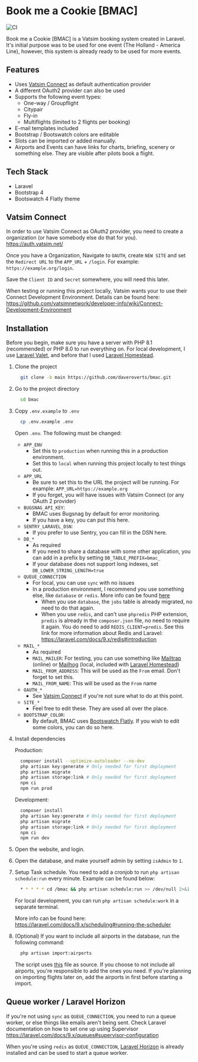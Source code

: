 
# Book me a Cookie [BMAC]

![CI](https://github.com/daveroverts/bmac/workflows/CI/badge.svg)

Book me a Cookie [BMAC] is a Vatsim booking system created in Laravel.
It's initial purpose was to be used for one event (The Holland - America Line),
however, this system is already ready to be used for more events.

## Features

- Uses [Vatsim Connect](https://vatsimnetwork.github.io/documentation/connect) as
  default authentication provider
- A different OAuth2 provider can also be used
- Supports the following event types:
  - One-way / Groupflight
  - Citypair
  - Fly-in
  - Multiflights (limited to 2 flights per booking)
- E-mail templates included
- Bootstrap / Bootswatch colors are editable
- Slots can be imported or added manually.
- Airports and Events can have links for charts, briefing, scenery or something else.
  They are visible after pilots book a flight.

## Tech Stack

- Laravel
- Bootstrap 4
- Bootswatch 4 Flatly theme

## Vatsim Connect

In order to use Vatsim Connect as OAuth2 provider, you need to create a
organization (or have somebody else do that for you). <https://auth.vatsim.net/>

Once you have a Organization, Navigate to `OAUTH`,
create `NEW SITE` and set the `Redirect URL` to the `APP_URL` + `/login`.
For example: `https://example.org/login`.

Save the `Client ID` and `Secret` somewhere, you will need this later.

When testing or running this project locally, Vatsim wants your to use their
Connect Development Environment. Details can be found here: <https://github.com/vatsimnetwork/developer-info/wiki/Connect-Development-Environment>

## Installation

Before you begin, make sure you have a server with PHP 8.1 (recommended) or
PHP 8.0 to run everything on. For local development,
I use [Laravel Valet](https://laravel.com/docs/9.x/valet),
and before that I used [Laravel Homestead](https://laravel.com/docs/9.x/homestead).

1. Clone the project

   ```bash
     git clone -b main https://github.com/daveroverts/bmac.git
   ```

2. Go to the project directory

   ```bash
     cd bmac
   ```

3. Copy `.env.example` to `.env`

   ```bash
     cp .env.example .env
   ```

   Open `.env`. The following must be changed:

   - `APP_ENV`
     - Set this to `production` when running this in a production environment.
     - Set this to `local` when running this project locally to test things out.
   - `APP_URL`
     - Be sure to set this to the URL the project will be running. For example: ``APP_URL=https://example.org``
     - If you forget, you will have issues with Vatsim Connect (or any OAuth 2 provider)
   - `BUGSNAG_API_KEY`:
     - BMAC uses Bugsnag by default for error monitoring.
     - If you have a key, you can put this here.
   - `SENTRY_LARAVEL_DSN`:
     - If you prefer to use Sentry, you can fill in the DSN here.
   - `DB_*`
     - As required
     - If you need to share a database with some other application,
     you can add in a prefix by setting `DB_TABLE_PREFIX=bmac_`
     - If your database does not support long indexes, set `DB_LOWER_STRING_LENGTH=true`
   - `QUEUE_CONNECTION`
     - For local, you can use `sync` with no issues
     - In a production environment, I recommend you use something else,
     like `database` or `redis`. More info can be found [here](https://laravel.com/docs/9.x/queues)
       - When you use `database`, the `jobs` table is already migrated,
       no need to do that again.
       - When you use `redis`, and can't use `phpredis` PHP extension,
       `predis` is already in the `composer.json` file,
       no need to require it again. You do need to add `REDIS_CLIENT=predis`.
       See this link for more information about Redis and Laravel: <https://laravel.com/docs/9.x/redis#introduction>
   - `MAIL_*`
     - As required
     - `MAIL_MAILER`: For testing, you can use something like
     [Mailtrap](https://mailtrap.io/) (online) or
     [Mailhog](https://github.com/mailhog/MailHog)
     (local, included with [Laravel Homestead](https://laravel.com/docs/9.x/homestead))
     - `MAIL_FROM_ADDRESS`: This will be used as the `From` email.
     Don't forget to set this.
     - `MAIL_FROM_NAME`: This will be used as the `From` name
   - `OAUTH_*`
     - See [Vatsim Connect](#vatsim-connect) if you're not sure what to do
     at this point.
   - `SITE_*`
     - Feel free to edit these. They are used all over the place.
   - `BOOTSTRAP_COLOR`:
     - By default, BMAC uses [Bootswatch Flatly](https://bootswatch.com/flatly/).
     If you wish to edit some colors, you can do so here.

4. Install dependencies

   Production:

   ```bash
     composer install --optimize-autoloader --no-dev
     php artisan key:generate # Only needed for first deployment
     php artisan migrate
     php artisan storage:link # Only needed for first deployment
     npm ci
     npm run prod
   ```

   Development:

   ```bash
     composer install
     php artisan key:generate # Only needed for first deployment
     php artisan migrate
     php artisan storage:link # Only needed for first deployment
     npm ci
     npm run dev
   ```

5. Open the website, and login.

6. Open the database, and make yourself admin by setting `isAdmin` to `1`.

7. Setup Task schedule. You need to add a cronjob to run
   `php artisan schedule:run` every minute. Example can be found below:

    ```bash
      * * * * * cd /bmac && php artisan schedule:run >> /dev/null 2>&1
    ```

    For local development,
    you can run `php artisan schedule:work` in a separate terminal.

    More info can be found here: <https://laravel.com/docs/9.x/scheduling#running-the-scheduler>

8. (Optional) If you want to include all airports in the database,
run the following command:

   ```bash
     php artisan import:airports
   ```

    The script uses [this](https://raw.githubusercontent.com/mborsetti/airportsdata/main/airportsdata/airports.csv)
    file as source.
    If you choose to not include all airports,
    you're responsible to add the ones you need.
    If you're planning on importing flights later on,
    add the airports in first before starting a import.

## Queue worker / Laravel Horizon

If you're not using `sync` as `QUEUE_CONNECTION`, you need to run a queue worker,
or else things like emails aren't being sent.
Check Laravel documentation on how to set one up using Supervisor <https://laravel.com/docs/9.x/queues#supervisor-configuration>

When you're using `redis` as `QUEUE_CONNECTION`, [Laravel Horizon](https://laravel.com/docs/9.x/horizon)
is already installed and can be used to start a queue worker.
